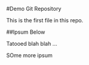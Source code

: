 #Demo Git Repository


This is the first file in this repo.

##Ipsum Below

Tatooed blah blah ...


SOme more ipsum
